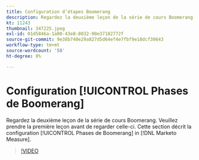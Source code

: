 ```yaml
---
title: Configuration d’étapes Boomerang
description: Regardez la deuxième leçon de la série de cours Boomerang. Veuillez prendre la première leçon avant de regarder celle-ci. Ce billet explique comment configurer des étapes Boomerang dans [!DNL Marketo Measure].
kt: 11243
thumbnail: 347225.jpeg
exl-id: 01d5846a-1a00-43e8-8032-90e37182772f
source-git-commit: 9e38b740e29a827d5d64ef4e7fbf9e18dcf30643
workflow-type: tm+mt
source-wordcount: '58'
ht-degree: 0%

---
```


# Configuration [!UICONTROL Phases de Boomerang]

Regardez la deuxième leçon de la série de cours Boomerang. Veuillez prendre la première leçon avant de regarder celle-ci. Cette section décrit la configuration [!UICONTROL Phases de Boomerang] in [!DNL Marketo Measure].

>[!VIDEO](https://video.tv.adobe.com/v/347225/?quality=12&learn=on)
